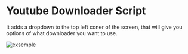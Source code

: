 # Youtube Downloader Script

It adds a dropdown to the top left coner of the screen, that will give you options of what downloader you want to use.

![exsemple](https://serversmp-api.herokuapp.com/upload/prince/brave_lEXhQ0K9US.png)
